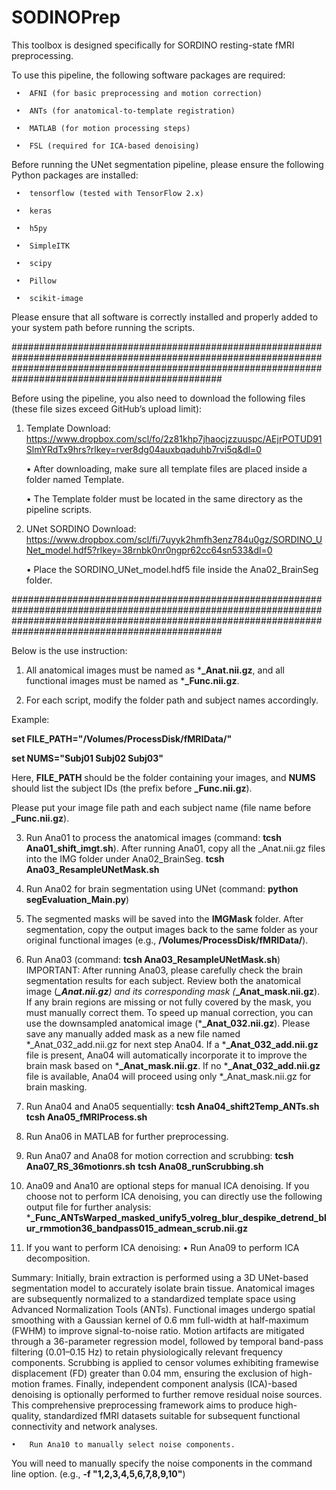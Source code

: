 # SODINOPrep

This toolbox is designed specifically for SORDINO resting-state fMRI preprocessing.

To use this pipeline, the following software packages are required:

	 •	AFNI (for basic preprocessing and motion correction)

	 •	ANTs (for anatomical-to-template registration)

	 •	MATLAB (for motion processing steps)

	 •	FSL (required for ICA-based denoising)

Before running the UNet segmentation pipeline, please ensure the following Python packages are installed:

	 •	tensorflow (tested with TensorFlow 2.x)

	 •	keras

	 •	h5py

	 •	SimpleITK

	 •	scipy

	 •	Pillow

	 •	scikit-image

Please ensure that all software is correctly installed and properly added to your system path before running the scripts.




##############################################################################################################################################################################################################

Before using the pipeline, you also need to download the following files (these file sizes exceed GitHub’s upload limit):

1. Template Download: https://www.dropbox.com/scl/fo/2z81khp7jhaocjzzuuspc/AEjrPOTUD91SlmYRdTx9hrs?rlkey=rver8dg04auxbqaduhb7rvi5q&dl=0

	•	After downloading, make sure all template files are placed inside a folder named Template.

	•	The Template folder must be located in the same directory as the pipeline scripts.

3. UNet SORDINO Download: https://www.dropbox.com/scl/fi/7uyyk2hmfh3enz784u0gz/SORDINO_UNet_model.hdf5?rlkey=38rnbk0nr0ngpr62cc64sn533&dl=0

	•	Place the SORDINO_UNet_model.hdf5 file inside the Ana02_BrainSeg folder.




##############################################################################################################################################################################################################

Below is the use instruction:

1. All anatomical images must be named as ***_Anat.nii.gz**, and all functional images must be named as ***_Func.nii.gz**.

2. For each script, modify the folder path and subject names accordingly.

Example:

**set FILE_PATH="/Volumes/ProcessDisk/fMRIData/"**

**set NUMS="Subj01 Subj02 Subj03"**

Here, **FILE_PATH** should be the folder containing your images, and **NUMS** should list the subject IDs (the prefix before **_Func.nii.gz**).

Please put your image file path and each subject name (file name before **_Func.nii.gz**).

3. Run Ana01 to process the anatomical images (command: **tcsh Ana01_shift_imgt.sh**). After running Ana01, copy all the _Anat.nii.gz files into the IMG folder under Ana02_BrainSeg.
**tcsh Ana03_ResampleUNetMask.sh**

4. Run Ana02 for brain segmentation using UNet (command: **python segEvaluation_Main.py**)

5. The segmented masks will be saved into the **IMGMask** folder. After segmentation, copy the output images back to the same folder as your original functional images (e.g., **/Volumes/ProcessDisk/fMRIData/**).

6. Run Ana03 (command: **tcsh Ana03_ResampleUNetMask.sh**)
IMPORTANT: After running Ana03, please carefully check the brain segmentation results for each subject.
Review both the anatomical image (***_Anat.nii.gz**) and its corresponding mask (***_Anat_mask.nii.gz**).
If any brain regions are missing or not fully covered by the mask, you must manually correct them.
To speed up manual correction, you can use the downsampled anatomical image (***_Anat_032.nii.gz**).
Please save any manually added mask as a new file named *_Anat_032_add.nii.gz for next step Ana04.
If a ***_Anat_032_add.nii.gz** file is present, Ana04 will automatically incorporate it to improve the brain mask based on ***_Anat_mask.nii.gz**.
If no ***_Anat_032_add.nii.gz** file is available, Ana04 will proceed using only *_Anat_mask.nii.gz for brain masking.

8. Run Ana04 and Ana05 sequentially:
**tcsh Ana04_shift2Temp_ANTs.sh**
**tcsh Ana05_fMRIProcess.sh**

9. Run Ana06 in MATLAB for further preprocessing.

10. Run Ana07 and Ana08 for motion correction and scrubbing:
**tcsh Ana07_RS_36motionrs.sh**
**tcsh Ana08_runScrubbing.sh**

11. Ana09 and Ana10 are optional steps for manual ICA denoising. If you choose not to perform ICA denoising, you can directly use the following output file for further analysis: ***_Func_ANTsWarped_masked_unify5_volreg_blur_despike_detrend_blur_rmmotion36_bandpass015_admean_scrub.nii.gz**

12. If you want to perform ICA denoising:
	•	Run Ana09 to perform ICA decomposition.






Summary: Initially, brain extraction is performed using a 3D UNet-based segmentation model to accurately isolate brain tissue. Anatomical images are subsequently normalized to a standardized template space using Advanced Normalization Tools (ANTs). Functional images undergo spatial smoothing with a Gaussian kernel of 0.6 mm full-width at half-maximum (FWHM) to improve signal-to-noise ratio. Motion artifacts are mitigated through a 36-parameter regression model, followed by temporal band-pass filtering (0.01–0.15 Hz) to retain physiologically relevant frequency components. Scrubbing is applied to censor volumes exhibiting framewise displacement (FD) greater than 0.04 mm, ensuring the exclusion of high-motion frames. Finally, independent component analysis (ICA)-based denoising is optionally performed to further remove residual noise sources. This comprehensive preprocessing framework aims to produce high-quality, standardized fMRI datasets suitable for subsequent functional connectivity and network analyses.




	•	Run Ana10 to manually select noise components.
You will need to manually specify the noise components in the command line option. (e.g., **-f "1,2,3,4,5,6,7,8,9,10"**)
